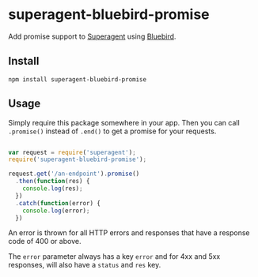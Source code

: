 superagent-bluebird-promise
===========================

Add promise support to
[Superagent](http://visionmedia.github.io/superagent/) using
[Bluebird](https://github.com/petkaantonov/bluebird).

## Install
`npm install superagent-bluebird-promise`

## Usage
Simply require this package somewhere in your app. Then you can call `.promise()` instead of `.end()` to get a promise for your requests.

```javascript

var request = require('superagent');
require('superagent-bluebird-promise');

request.get('/an-endpoint').promise()
  .then(function(res) {
    console.log(res);
  })
  .catch(function(error) {
    console.log(error);
  })
  ```

An error is thrown for all HTTP errors and responses that have a response code of 400 or above.

The `error` parameter always has a key `error` and for 4xx and 5xx responses, will also have a `status` and `res` key.
